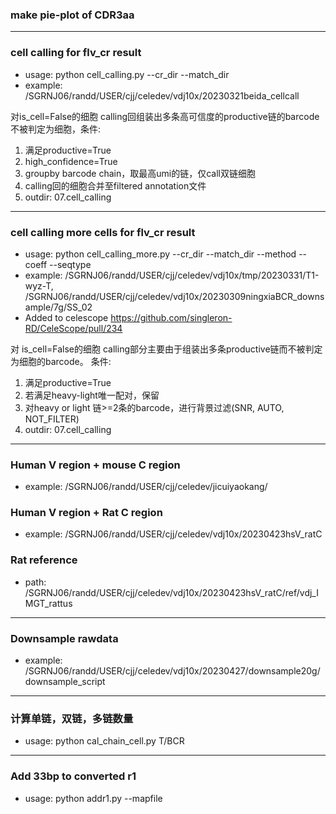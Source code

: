 ### make pie-plot of CDR3aa
---
### cell calling for flv_cr result
- usage: python cell_calling.py --cr_dir --match_dir
- example: /SGRNJ06/randd/USER/cjj/celedev/vdj10x/20230321beida_cellcall

对is_cell=False的细胞 calling回组装出多条高可信度的productive链的barcode不被判定为细胞，条件:
1. 满足productive=True
2. high_confidence=True
3. groupby barcode chain，取最高umi的链，仅call双链细胞
4. calling回的细胞合并至filtered annotation文件
5. outdir: 07.cell_calling 
---
### cell calling more cells for flv_cr result
- usage: python cell_calling_more.py --cr_dir --match_dir --method --coeff --seqtype
- example: /SGRNJ06/randd/USER/cjj/celedev/vdj10x/tmp/20230331/T1-wyz-T, /SGRNJ06/randd/USER/cjj/celedev/vdj10x/20230309ningxiaBCR_downsample/7g/SS_02
- Added to celescope https://github.com/singleron-RD/CeleScope/pull/234

对 is_cell=False的细胞 calling部分主要由于组装出多条productive链而不被判定为细胞的barcode。
条件:
1. 满足productive=True
2. 若满足heavy-light唯一配对，保留
3. 对heavy or light 链>=2条的barcode，进行背景过滤(SNR, AUTO, NOT_FILTER)
4. outdir: 07.cell_calling 
---
### Human V region + mouse C region
- example: /SGRNJ06/randd/USER/cjj/celedev/jicuiyaokang/
### Human V region + Rat C region
- example: /SGRNJ06/randd/USER/cjj/celedev/vdj10x/20230423hsV_ratC
### Rat reference
- path: /SGRNJ06/randd/USER/cjj/celedev/vdj10x/20230423hsV_ratC/ref/vdj_IMGT_rattus
---
### Downsample rawdata
- example: /SGRNJ06/randd/USER/cjj/celedev/vdj10x/20230427/downsample20g/downsample_script
---
### 计算单链，双链，多链数量
- usage: python cal_chain_cell.py T/BCR
---
### Add 33bp to converted r1
- usage: python addr1.py --mapfile
